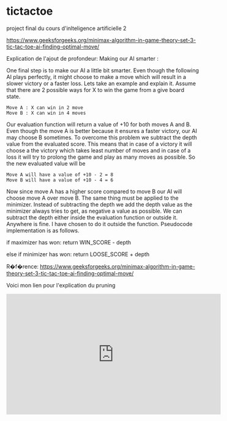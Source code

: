 # tictactoe
project final du cours d'inlteligence artificielle 2


https://www.geeksforgeeks.org/minimax-algorithm-in-game-theory-set-3-tic-tac-toe-ai-finding-optimal-move/


Explication de l'ajout de  profondeur:
Making our AI smarter :

One final step is to make our AI a little bit smarter. Even though the following AI plays perfectly, it might choose to make a move which will result in a slower victory or a faster loss. Lets take an example and explain it.
Assume that there are 2 possible ways for X to win the game from a give board state.

    Move A : X can win in 2 move
    Move B : X can win in 4 moves

Our evaluation function will return a value of +10 for both moves A and B. Even though the move A is better because it ensures a faster victory, our AI may choose B sometimes. To overcome this problem we subtract the depth value from the evaluated score. This means that in case of a victory it will choose a the victory which takes least number of moves and in case of a loss it will try to prolong the game and play as many moves as possible. So the new evaluated value will be

    Move A will have a value of +10 - 2 = 8
    Move B will have a value of +10 - 4 = 6

Now since move A has a higher score compared to move B our AI will choose move A over move B. The same thing must be applied to the minimizer. Instead of subtracting the depth we add the depth value as the minimizer always tries to get, as negative a value as possible. We can subtract the depth either inside the evaluation function or outside it. Anywhere is fine. I have chosen to do it outside the function. Pseudocode implementation is as follows. 

if maximizer has won:
    return WIN_SCORE - depth

else if minimizer has won:
    return LOOSE_SCORE + depth


R�f�rence:
https://www.geeksforgeeks.org/minimax-algorithm-in-game-theory-set-3-tic-tac-toe-ai-finding-optimal-move/



Voici mon lien pour l'explication du pruning

<iframe width="560" height="315" src="https://www.youtube.com/embed/STjW3eH0Cik?start=1911" title="YouTube video player" frameborder="0" allow="accelerometer; autoplay; clipboard-write; encrypted-media; gyroscope; picture-in-picture" allowfullscreen></iframe>
